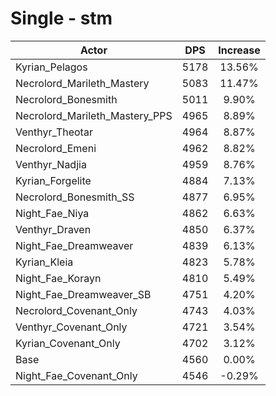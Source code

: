 # Single - stm
| Actor | DPS | Increase |
|---|:---:|:---:|
|Kyrian_Pelagos|5178|13.56%|
|Necrolord_Marileth_Mastery|5083|11.47%|
|Necrolord_Bonesmith|5011|9.90%|
|Necrolord_Marileth_Mastery_PPS|4965|8.89%|
|Venthyr_Theotar|4964|8.87%|
|Necrolord_Emeni|4962|8.82%|
|Venthyr_Nadjia|4959|8.76%|
|Kyrian_Forgelite|4884|7.13%|
|Necrolord_Bonesmith_SS|4877|6.95%|
|Night_Fae_Niya|4862|6.63%|
|Venthyr_Draven|4850|6.37%|
|Night_Fae_Dreamweaver|4839|6.13%|
|Kyrian_Kleia|4823|5.78%|
|Night_Fae_Korayn|4810|5.49%|
|Night_Fae_Dreamweaver_SB|4751|4.20%|
|Necrolord_Covenant_Only|4743|4.03%|
|Venthyr_Covenant_Only|4721|3.54%|
|Kyrian_Covenant_Only|4702|3.12%|
|Base|4560|0.00%|
|Night_Fae_Covenant_Only|4546|-0.29%|
